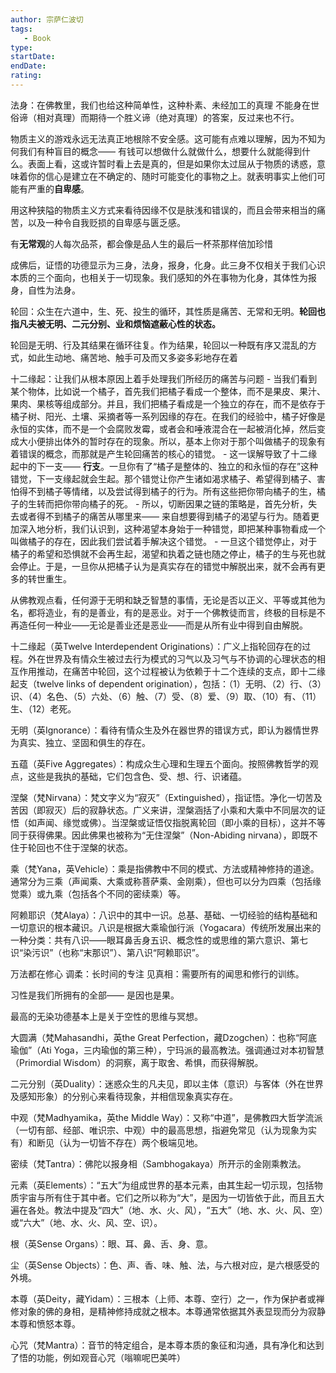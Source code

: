 ```yaml
---
author: 宗萨仁波切
tags: 
   - Book 
type:
startDate: 
endDate:
rating: 
---
```



法身：在佛教里，我们也给这种简单性，这种朴素、未经加工的真理
	不能身在世俗谛（相对真理）而期待一个胜义谛（绝对真理）的答案，反过来也不行。


物质主义的游戏永远无法真正地根除不安全感。这可能有点难以理解，因为不知为何我们有种盲目的概念—— 有钱可以想做什么就做什么，想要什么就能得到什么。表面上看，这或许暂时看上去是真的，但是如果你太过屈从于物质的诱惑，意味着你的信心是建立在不确定的、随时可能变化的事物之上。就表明事实上他们可能有严重的**自卑感**。

用这种狭隘的物质主义方式来看待因缘不仅是肤浅和错误的，而且会带来相当的痛苦，以及一种令自我贬损的自卑感与匮乏感。


有**无常观**的人每次品茶，都会像是品人生的最后一杯茶那样倍加珍惜


成佛后，证悟的功德显示为三身，法身，报身，化身。此三身不仅相关于我们心识本质的三个面向，也相关于一切现象。我们感知的外在事物为化身，其体性为报身，自性为法身。

轮回：众生在六道中，生、死、投生的循环，其性质是痛苦、无常和无明。**轮回也指凡夫被无明、二元分别、业和烦恼遮蔽心性的状态。**

轮回是无明、行及其结果在循环往复。作为结果，轮回以一种既有序又混乱的方式，如此生动地、痛苦地、触手可及而又多姿多彩地存在着


十二缘起：让我们从根本原因上着手处理我们所经历的痛苦与问题
	- 当我们看到某个物体，比如说一个橘子，首先我们把橘子看成一个整体，而不是果皮、果汁、果肉、果核等组成部分。并且，我们把橘子看成是一个独立的存在，而不是依存于橘子树、阳光、土壤、采摘者等一系列因缘的存在。在我们的经验中，橘子好像是永恒的实体，而不是一个会腐败发霉，或者会和唾液混合在一起被消化掉，然后变成大小便排出体外的暂时存在的现象。所以，基本上你对于那个叫做橘子的现象有着错误的概念，而那就是产生轮回痛苦的核心的错觉。
	- 这一误解导致了十二缘起中的下一支—— **行支**。一旦你有了“橘子是整体的、独立的和永恒的存在”这种错觉，下一支缘起就会生起。那个错觉让你产生诸如渴求橘子、希望得到橘子、害怕得不到橘子等情绪，以及尝试得到橘子的行为。所有这些把你带向橘子的生，橘子的生转而把你带向橘子的死。
	- 所以，切断因果之链的策略是，首先分析，失去或者得不到橘子的痛苦从哪里来—— 来自想要得到橘子的渴望与行为。随着更加深入地分析，我们认识到，这种渴望本身始于一种错觉，即把某种事物看成一个叫做橘子的存在，因此我们尝试着手解决这个错觉。
	- 一旦这个错觉停止，对于橘子的希望和恐惧就不会再生起，渴望和执着之链也随之停止，橘子的生与死也就会停止。于是，一旦你从把橘子认为是真实存在的错觉中解脱出来，就不会再有更多的转世重生。



从佛教观点看，任何源于无明和缺乏智慧的事情，无论是否以正义、平等或其他为名，都将造业，有的是善业，有的是恶业。对于一个佛教徒而言，终极的目标是不再造任何一种业——无论是善业还是恶业——而是从所有业中得到自由解脱。


十二缘起（英Twelve Interdependent Originations）：广义上指轮回存在的过程。外在世界及有情众生被过去行为模式的习气以及习气与不协调的心理状态的相互作用推动，在痛苦中轮回，这个过程被认为依赖于十二个连续的支点，即十二缘起支（twelve links of dependent origination），包括：（1）无明、（2）行、（3）识、（4）名色、（5）六处、（6）触、（7）受、（8）爱、（9）取、（10）有、（11）生、（12）老死。


无明（英Ignorance）：看待有情众生及外在器世界的错误方式，即认为器情世界为真实、独立、坚固和俱生的存在。

五蕴（英Five Aggregates）：构成众生心理和生理五个面向。按照佛教哲学的观点，这些是我执的基础，它们包含色、受、想、行、识诸蕴。


涅槃（梵Nirvana）：梵文字义为“寂灭”（Extinguished），指证悟。净化一切苦及苦因（即寂灭）后的寂静状态。广义来讲，涅槃涵括了小乘和大乘中不同层次的证悟（如声闻、缘觉或佛）。当涅槃或证悟仅指脱离轮回（即小乘的目标），这并不等同于获得佛果。因此佛果也被称为“无住涅槃”（Non-Abiding nirvana），即既不住于轮回也不住于涅槃的状态。


乘（梵Yana，英Vehicle）：乘是指佛教中不同的模式、方法或精神修持的道途。通常分为三乘（声闻乘、大乘或称菩萨乘、金刚乘），但也可以分为四乘（包括缘觉乘）或九乘（包括各个不同的密续乘）等。

阿赖耶识（梵Alaya）：八识中的其中一识。总基、基础、一切经验的结构基础和一切意识的根本藏识。八识是根据大乘瑜伽行派（Yogacara）传统所发展出来的一种分类：共有八识——眼耳鼻舌身五识、概念性的或思维的第六意识、第七识“染污识”（也称“末那识”）、第八识“阿赖耶识”。


万法都在修心 
	调柔：长时间的专注 
	见真相：需要所有的闻思和修行的训练。


习性是我们所拥有的全部—— 是因也是果。


最高的无染功德基本上是关于空性的思维与冥想。


大圆满（梵Mahasandhi，英the Great Perfection，藏Dzogchen）：也称“阿底瑜伽”（Ati Yoga，三内瑜伽的第三种），宁玛派的最高教法。强调通过对本初智慧（Primordial Wisdom）的洞察，离于取舍、希惧，而获得解脱。

二元分别（英Duality）：迷惑众生的凡夫见，即以主体（意识）与客体（外在世界及感知形象）的分别心来看待现象，并相信现象真实存在。

中观（梵Madhyamika，英the Middle Way）：又称“中道”，是佛教四大哲学流派（一切有部、经部、唯识宗、中观）中的最高思想，指避免常见（认为现象为实有）和断见（认为一切皆不存在）两个极端见地。


密续（梵Tantra）：佛陀以报身相（Sambhogakaya）所开示的金刚乘教法。

元素（英Elements）：“五大”为组成世界的基本元素，由其生起一切示现，包括物质宇宙与所有住于其中者。它们之所以称为“大”，是因为一切皆依于此，而且五大遍在各处。教法中提及“四大”（地、水、火、风），“五大”（地、水、火、风、空）或“六大”（地、水、火、风、空、识）。

根（英Sense Organs）：眼、耳、鼻、舌、身、意。

尘（英Sense Objects）：色、声、香、味、触、法，与六根对应，是六根感受的外境。

本尊（英Deity，藏Yidam）：三根本（上师、本尊、空行）之一，作为保护者或禅修对象的佛的身相，是精神修持成就之根本。本尊通常依据其外表显现而分为寂静本尊和愤怒本尊。


心咒（梵Mantra）：音节的特定组合，是本尊本质的象征和沟通，具有净化和达到了悟的功能，例如观音心咒（嗡嘛呢巴美吽）















